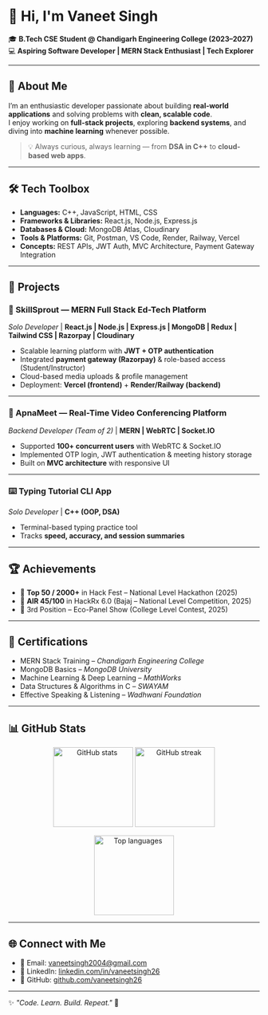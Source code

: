 # 👋 Hi, I'm Vaneet Singh

🎓 **B.Tech CSE Student @ Chandigarh Engineering College (2023–2027)**  
💻 **Aspiring Software Developer | MERN Stack Enthusiast | Tech Explorer**

---

## 🚀 About Me  
I’m an enthusiastic developer passionate about building **real-world applications** and solving problems with **clean, scalable code**.  
I enjoy working on **full-stack projects**, exploring **backend systems**, and diving into **machine learning** whenever possible.  

> 💡 Always curious, always learning — from **DSA in C++** to **cloud-based web apps**.

---

## 🛠️ Tech Toolbox  

- **Languages:** C++, JavaScript, HTML, CSS  
- **Frameworks & Libraries:** React.js, Node.js, Express.js  
- **Databases & Cloud:** MongoDB Atlas, Cloudinary  
- **Tools & Platforms:** Git, Postman, VS Code, Render, Railway, Vercel  
- **Concepts:** REST APIs, JWT Auth, MVC Architecture, Payment Gateway Integration  

---

## 📌 Projects  

### 🌱 SkillSprout — MERN Full Stack Ed-Tech Platform  
*Solo Developer* | **React.js | Node.js | Express.js | MongoDB | Redux | Tailwind CSS | Razorpay | Cloudinary**  
- Scalable learning platform with **JWT + OTP authentication**  
- Integrated **payment gateway (Razorpay)** & role-based access (Student/Instructor)  
- Cloud-based media uploads & profile management  
- Deployment: **Vercel (frontend)** + **Render/Railway (backend)**  

---

### 🎥 ApnaMeet — Real-Time Video Conferencing Platform  
*Backend Developer (Team of 2)* | **MERN | WebRTC | Socket.IO**  
- Supported **100+ concurrent users** with WebRTC & Socket.IO  
- Implemented OTP login, JWT authentication & meeting history storage  
- Built on **MVC architecture** with responsive UI  

---

### ⌨️ Typing Tutorial CLI App  
*Solo Developer* | **C++ (OOP, DSA)**  
- Terminal-based typing practice tool  
- Tracks **speed, accuracy, and session summaries**  

---

## 🏆 Achievements  

- 🥇 **Top 50 / 2000+** in Hack Fest – National Level Hackathon (2025)  
- 🎯 **AIR 45/100** in HackRx 6.0 (Bajaj – National Level Competition, 2025)  
- 🏅 3rd Position – Eco-Panel Show (College Level Contest, 2025)  

---

## 📜 Certifications  

- MERN Stack Training – *Chandigarh Engineering College*  
- MongoDB Basics – *MongoDB University*  
- Machine Learning & Deep Learning – *MathWorks*  
- Data Structures & Algorithms in C – *SWAYAM*  
- Effective Speaking & Listening – *Wadhwani Foundation*  

---

## 📊 GitHub Stats  

<p align="center">
  <img src="https://github-readme-stats.vercel.app/api?username=vaneetsingh26&show_icons=true&theme=tokyonight" alt="GitHub stats" height="160"/>
  <img src="https://github-readme-streak-stats.herokuapp.com/?user=vaneetsingh26&theme=tokyonight" alt="GitHub streak" height="160"/>
</p>

<p align="center">
  <img src="https://github-readme-stats.vercel.app/api/top-langs/?username=vaneetsingh26&layout=compact&theme=tokyonight" alt="Top languages" height="160"/>
</p>

---

## 🌐 Connect with Me  

- 📧 Email: [vaneetsingh2004@gmail.com](mailto:vaneetsingh2004@gmail.com)  
- 💼 LinkedIn: [linkedin.com/in/vaneetsingh26](https://www.linkedin.com/in/vaneetsingh26)  
- 🐙 GitHub: [github.com/vaneetsingh26](https://github.com/vaneetsingh26)  

---

✨ *"Code. Learn. Build. Repeat."* 🚀  
